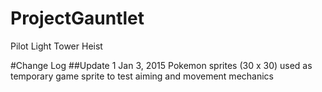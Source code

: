 ProjectGauntlet
===============

Pilot Light Tower Heist

#Change Log
##Update 1
Jan 3, 2015
Pokemon sprites (30 x 30) used as temporary game sprite to test aiming and movement mechanics
